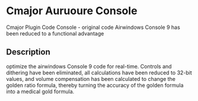 # Cmajor Auruoure Console
Cmajor Plugin Code Console - original code Airwindows Console 9  has been reduced to a functional advantage

## Description
optimize the airwindows Console 9 code for real-time. Controls and dithering have been eliminated, all calculations have been reduced to 32-bit values, and volume compensation has been calculated to change the golden ratio formula, thereby turning the accuracy of the golden formula into a medical gold formula.
